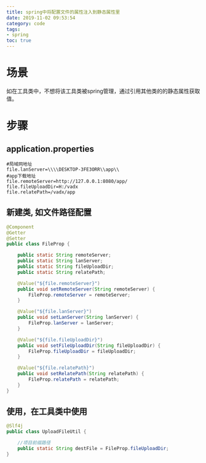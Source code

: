 ```yaml
---
title: spring中将配置文件的属性注入到静态属性里
date: 2019-11-02 09:53:54
category: code
tags:
- spring
toc: true
---
```

<!-- ![](https://i.loli.net/2019/11/26/IOCUvxrVcesMJab.jpg) -->
<!-- more -->
# 场景
如在工具类中，不想将该工具类被spring管理，通过引用其他类的的静态属性获取值。



# 步骤
## application.properties
```properties
#局域网地址
file.lanServer=\\\\DESKTOP-3FE3ORR\\app\\
#app下载地址
file.remoteServer=http://127.0.0.1:8080/app/
file.fileUploadDir=H:/vadx
file.relatePath=/vadx/app
```

## 新建类, 如文件路径配置
```java
@Component
@Getter
@Setter
public class FileProp {

    public static String remoteServer;
    public static String lanServer;
    public static String fileUploadDir;
    public static String relatePath;

    @Value("${file.remoteServer}")
    public void setRemoteServer(String remoteServer) {
        FileProp.remoteServer = remoteServer;
    }

    @Value("${file.lanServer}")
    public void setLanServer(String lanServer) {
        FileProp.lanServer = lanServer;
    }

    @Value("${file.fileUploadDir}")
    public void setFileUploadDir(String fileUploadDir) {
        FileProp.fileUploadDir = fileUploadDir;
    }

    @Value("${file.relatePath}")
    public void setRelatePath(String relatePath) {
        FileProp.relatePath = relatePath;
    }
}
```

## 使用，在工具类中使用
```java
@Slf4j
public class UploadFileUtil {

    //项目前缀路径
    public static String destFile = FileProp.fileUploadDir;
}
```
